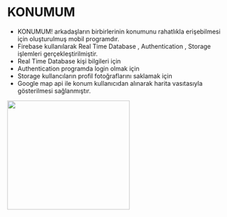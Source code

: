 # KONUMUM

- KONUMUM! arkadaşların birbirlerinin konumunu rahatlıkla erişebilmesi için oluşturulmuş mobil programdır.
- Firebase kullanılarak Real Time Database , Authentication , Storage işlemleri gerçekleştirilmiştir.
- Real Time Database kişi bilgileri için 
- Authentication programda login olmak için 
- Storage kullancıların profil fotoğraflarını saklamak için
- Google map api ile konum kullanıcıdan alınarak harita vasıtasıyla gösterilmesi sağlanmıştır.


<img src="https://user-images.githubusercontent.com/34112198/73143122-551e8100-40a7-11ea-8439-a180e14bd974.jpeg" width="280" height="250"> 




